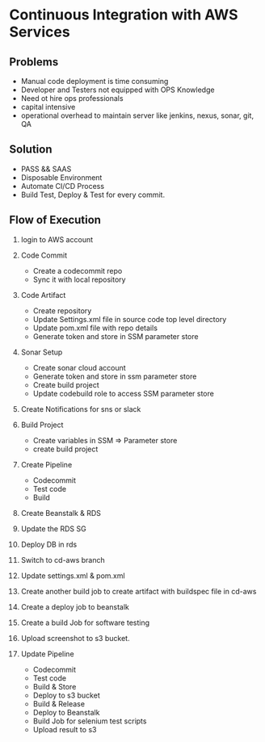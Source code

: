 # Continuous Integration with AWS Services

## Problems

- Manual code deployment is time consuming
- Developer and Testers not equipped with OPS Knowledge
- Need ot hire ops professionals
- capital intensive
- operational overhead to maintain server like jenkins, nexus, sonar, git, QA

## Solution

- PASS && SAAS
- Disposable Environment
- Automate CI/CD Process
- Build Test, Deploy & Test for every commit.

## Flow of Execution

1. login to AWS account

2. Code Commit

   - Create a codecommit repo
   - Sync it with local repository

3. Code Artifact

   - Create repository
   - Update Settings.xml file in source code top level directory
   - Update pom.xml file with repo details
   - Generate token and store in SSM parameter store

4. Sonar Setup

   - Create sonar cloud account
   - Generate token and store in ssm parameter store
   - Create build project
   - Update codebuild role to access SSM parameter store

5. Create Notifications for sns or slack

6. Build Project

   - Create variables in SSM => Parameter store
   - create build project

7. Create Pipeline

   - Codecommit
   - Test code
   - Build

8. Create Beanstalk & RDS

9. Update the RDS SG

10. Deploy DB in rds

11. Switch to cd-aws branch

12. Update settings.xml & pom.xml

13. Create another build job to create artifact with buildspec file in cd-aws

14. Create a deploy job to beanstalk

15. Create a build Job for software testing

16. Upload screenshot to s3 bucket.

17. Update Pipeline
    - Codecommit
    - Test code
    - Build & Store
    - Deploy to s3 bucket
    - Build & Release
    - Deploy to Beanstalk
    - Build Job for selenium test scripts
    - Upload result to s3
